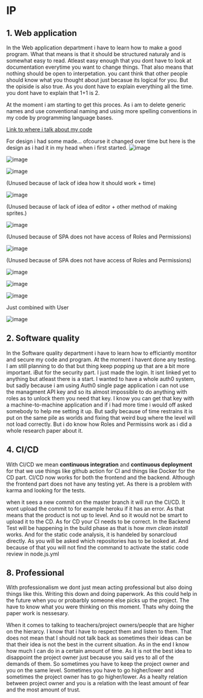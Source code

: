 # IP

## 1. Web application
In the Web application department i have to learn how to make a good program. What that means is that it should be structured naturaly and is somewhat easy to read. 
Atleast easy enough that you dont have to look at documentation everytime you want to change things.
That also means that nothing should be open to interpetation. you cant think that other people should know what you thought about just becasue its logical for you. 
But the opiside is also true. As you dont have to explain everything all the time. you dont have to explain that 1+1 is 2.

At the moment i am starting to get this proces. As i am to delete generic names and use conventional naming and using more spelling conventions in my code by programming language bases.

[Link to where i talk about my code](https://github.com/ThomasPouw/Portofolio-S3/tree/main/Project)

For design i had some made... ofcourse it changed over time but here is the design as i had it in my head when i first started.
![image](https://user-images.githubusercontent.com/90248008/174053551-8bdbad64-f6e7-4bbe-8b81-c1e2cfea3a7b.png) 

![image](https://user-images.githubusercontent.com/90248008/174053616-9e5d4615-2248-477b-bcc2-f3a3149b4995.png)



![image](https://user-images.githubusercontent.com/90248008/174054166-1f2d2788-07a8-4a65-8b25-78abb7f7cda8.png)

(Unused because of lack of idea how it should work + time)

![image](https://user-images.githubusercontent.com/90248008/174053695-b21d3b1b-7041-46b2-aff4-c257a4b2c5c9.png)

(Unused because of lack of idea of editor + other method of making sprites.) 

![image](https://user-images.githubusercontent.com/90248008/174054244-3c304c07-e8a8-4c3c-a633-cd062ed6f736.png)

(Unused because of SPA does not have access of Roles and Permissions)

![image](https://user-images.githubusercontent.com/90248008/174053899-55395702-ba25-4e56-980a-4cf9fe091711.png)

(Unused because of SPA does not have access of Roles and Permissions)

![image](https://user-images.githubusercontent.com/90248008/174053932-a10999fc-f04d-4a52-b41d-37bd3ebb0823.png)

![image](https://user-images.githubusercontent.com/90248008/174054394-7b43c31b-ca2f-4324-8900-0c2b815cd509.png)



![image](https://user-images.githubusercontent.com/90248008/174054440-2be36650-9de3-4cb3-8856-96573b5eb4b6.png)

Just combined with User

![image](https://user-images.githubusercontent.com/90248008/174054502-50a6ce85-958e-4a6f-b706-c0ef3ed5f723.png)





## 2. Software quality
In the Software quality department i have to learn how to efficiantly montitor and secure my code and program. At the moment i havent done any testing.
I am still planning to do that but thing keep popping up that are a bit more important.
iBut for the security part. I just made the login. It isnt linked yet to anything but atleast there is a start. I wanted to have a whole auth0 system, but sadly because i am using Auth0 single page application i can not use the managment API key and so its almost impossible to do anything with roles as to unlock them you need that key. I know you can get that key with a machine-to-machine application and if i had more time i would off asked somebody to help me setting it up. But sadly because of time restrains it is put on the same pile as worlds and fixing that weird bug where the level will not load correctly. But i do know how Roles and Permissins work as i did a whole research paper about it. 

## 4. CI/CD
With CI/CD we mean **continuous integration** and **continuous deployment** for that we use things like github action for CI and things like Docker for the CD part.
CI/CD now works for both the frontend and the backend. Although the frontend part does not have any testing yet. As there is a problem with karma and looking for the tests.

when it sees a new commit on the master branch it will run the CI/CD. It wont upload the commit to for example heroku if it has an error. As that means that the product is not up to level. And so it would not be smart to upload it to the CD. As for CD your CI needs to be correct. 
In the Backend Test will be happening in the build phase as that is how *mvn clean install* works. And for the static code analysis, it is handeled by sonarcloud directly. As you will be asked which repositories has to be looked at. And because of that you will not find the command to activate the static code review in node.js.yml 

## 8. Professional 
With professionalism we dont just mean acting professional but also doing things like this. Writing this down and doing paperwork. 
As this could help in the future when you or probarbly someone else picks up the project. The have to know what you were thinking on this moment. Thats why doing the paper work is nessesary.

When it comes to talking to teachers/project owners/people that are higher on the hierarcy. I know that i have to respect them and listen to them. 
That does not mean that I should not talk back as sometimes their ideas can be that their idea is not the best in the current situation. 
As in the end I know how much I can do in a certain amount of time. As it is not the best idea to disappoint the project owner just because you said yes to all of the demands of them. So sometimes you have to keep the project owner and you on the same level. Sometimes you have to go higher/lower and sometimes the project owner has to go higher/lower. As a healty relation between project owner and you is a relation with the least amount of fear and the most amount of trust.
